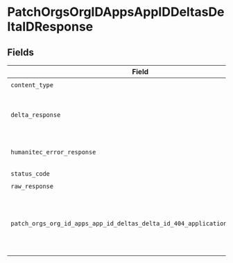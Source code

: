 # PatchOrgsOrgIDAppsAppIDDeltasDeltaIDResponse


## Fields

| Field                                                                                    | Type                                                                                     | Required                                                                                 | Description                                                                              |
| ---------------------------------------------------------------------------------------- | ---------------------------------------------------------------------------------------- | ---------------------------------------------------------------------------------------- | ---------------------------------------------------------------------------------------- |
| `content_type`                                                                           | *str*                                                                                    | :heavy_check_mark:                                                                       | N/A                                                                                      |
| `delta_response`                                                                         | [Optional[shared.DeltaResponse]](../../models/shared/deltaresponse.md)                   | :heavy_minus_sign:                                                                       | The requested Deployment Delta.<br/><br/>                                                |
| `humanitec_error_response`                                                               | [Optional[shared.HumanitecErrorResponse]](../../models/shared/humanitecerrorresponse.md) | :heavy_minus_sign:                                                                       | The request was invalid.<br/><br/>                                                       |
| `status_code`                                                                            | *int*                                                                                    | :heavy_check_mark:                                                                       | N/A                                                                                      |
| `raw_response`                                                                           | [requests.Response](https://requests.readthedocs.io/en/latest/api/#requests.Response)    | :heavy_minus_sign:                                                                       | N/A                                                                                      |
| `patch_orgs_org_id_apps_app_id_deltas_delta_id_404_application_json_string`              | *Optional[str]*                                                                          | :heavy_minus_sign:                                                                       | No Deployment Delta with ID `deltaId` found in Application.<br/><br/>                    |